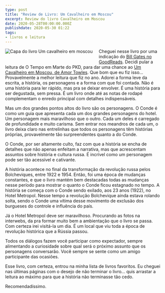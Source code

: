 ```yaml
---
type: post
title: "Review de Livro: Um Cavalheiro em Moscou"
excerpt: Review do livro Cavalheiro em Moscou
date: 2020-05-28T00:00:00.000Z
publishdate: 2020-05-30 01:22
tags:
- livros e leitura
---
```

<a href="https://amzn.to/2TPcld2"><img src="https://i.imgur.com/jhoehTR.jpg" alt="Capa do livro Um cavalheiro em moscou" style="max-width: 300px; float: left; margin-right: 20px; margin-bottom: 20px;"></a>

Cheguei nesse livro por uma indicação do [Bill Gates no GoodReads](https://www.goodreads.com/blog/show/1871?ref=gsu). Decidi pular a leitura de O Tempo em Marte do PKD, para dar uma chance ao [Um Cavalheiro em Moscou, de Amor Towles](https://amzn.to/2TPcld2). Que bom que eu fiz isso... Provavelmente a melhor leitura que fiz no ano. Adorei a forma leve da escrita, a história, os personagens e a forma com que foi contada. Não é uma história para ler rápido, mas pra se deixar envolver. É uma história para ser degustada, sem pressa. É um livro onde até as notas de rodapé complementam o enredo principal com detalhes indispensáveis.

Mas um dos grandes pontos altos do livro são os personagens. O Conde é como um guia que apresenta cada um dos grandes personagens do hotel. Um personagem mais maravilhoso que o outro. Cada um deles é carregado de profundidade e muito carisma. Sem entrar nos meandros de cada um, o livro deixa claro nas entrelinhas que todos os personagens têm histórias próprias, provavelmente tão surpreendentes quanto a do Conde.

O Conde, por ser altamente culto, faz com que a história se encha de detalhes que não apenas enfeitam a narrativa, mas que acrescentam assuntos sobre história e cultura russa. É incrível como um personagem pode ser tão acessível e cativante.

A história acontece no final da transformação da revolução russa pelos Bolcheviques, entre 1922 e 1954. Então, foi uma época de mudanças constantes, e que o livro mantém bem destacadas todas as mudanças nesse período para mostrar o quanto o Conde ficou estagnado no tempo. A história se começa com o Conde sendo exilado, aos 23 anos (1922), no Hotel Metropol. Nesse tempo a revolução Bolchevique ainda estava rolando solta, sendo o Conde uma vítima desse movimento de exclusão dos burgueses do controle e influência do país.

Já o Hotel Metropol deve ser maravilhoso. Procurando as fotos na interwebs, da pra formar muito bem a ambientação que o livro se passa. Com certeza irei visitá-la um dia. É um local que viu toda a época de revolução histórica que a Rússia passou.

Todos os diálogos fazem você participar como expectador, sempre alimentando a curiosidade sobre qual será o próximo assunto que os personagens conversarão. Você sempre se sente como um amigo participante das ocasiões.

Esse livro, com certeza, entrou na minha lista de livros favoritos. Eu cheguei nas últimas páginas com o desejo de não terminar o livro... quis arrastar a leitura ao máximo para que a história não terminasse tão cedo.

Recomendadíssimo.
